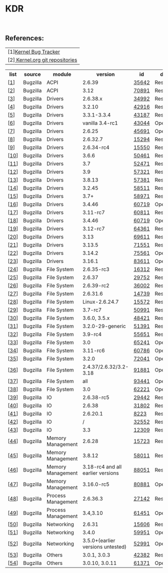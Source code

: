 # KDR

<br>
<h2>References:</h2>
<table>
<tr><td>
[1]<a href="https://bugzilla.kernel.org">Kernel Bug Tracker</a>
<tr><td>
[2]<a href="https://git.kernel.org/cgit/linux/kernel/git/torvalds/linux.git/"> Kernel.org git repositories </a>

</table>

<table>
    <tr> <th> list                      <th> source          <th> module         <th> version       <th> id     <th> date <th>status

<tr><td>[<a href='#c1'>1</a>]<td>Bugzilla<td>ACPI<td>2.6.39<td><a href='https://bugzilla.kernel.org/show_bug.cgi?id=35642'>35642</a><td>Resolved
<tr><td>[<a href='#c2'>2</a>]<td>Bugzilla<td>ACPI<td>3.12<td><a href='https://bugzilla.kernel.org/show_bug.cgi?id=70891'>70891</a><td>Resolved
<tr><td>[<a href='#c3'>3</a>]<td>Bugzilla<td>Drivers<td>2.6.38.x<td><a href='https://bugzilla.kernel.org/show_bug.cgi?id=34992'>34992</a><td>Resolved
<tr><td>[<a href='#c4'>4</a>]<td>Bugzilla<td>Drivers<td>3.2.10<td><a href='https://bugzilla.kernel.org/show_bug.cgi?id=42916'>42916</a><td>Resolved
<tr><td>[<a href='#c5'>5</a>]<td>Bugzilla<td>Drivers<td>3.3.1-3.3.4<td><a href='https://bugzilla.kernel.org/show_bug.cgi?id=43187'>43187</a><td>Resolved
<tr><td>[<a href='#c6'>6</a>]<td>Bugzilla<td>Drivers<td>vanilla 3.4-rc1<td><a href='https://bugzilla.kernel.org/show_bug.cgi?id=43044'>43044</a><td>Opened
<tr><td>[<a href='#c7'>7</a>]<td>Bugzilla<td>Drivers<td>2.6.25<td><a href='https://bugzilla.kernel.org/show_bug.cgi?id=45691'>45691</a><td>Opened
<tr><td>[<a href='#c8'>8</a>]<td>Bugzilla<td>Drivers<td>2.6.32.7<td><a href='https://bugzilla.kernel.org/show_bug.cgi?id=15294'>15294</a><td>Resolved
<tr><td>[<a href='#c9'>9</a>]<td>Bugzilla<td>Drivers<td>2.6.34-rc4<td><a href='https://bugzilla.kernel.org/show_bug.cgi?id=15550'>15550</a><td>Resolved
<tr><td>[<a href='#c10'>10</a>]<td>Bugzilla<td>Drivers<td>3.6.6<td><a href='https://bugzilla.kernel.org/show_bug.cgi?id=50461'>50461</a><td>Resolved
<tr><td>[<a href='#c11'>11</a>]<td>Bugzilla<td>Drivers<td>3.7<td><a href='https://bugzilla.kernel.org/show_bug.cgi?id=52471'>52471</a><td>Resolved
<tr><td>[<a href='#c12'>12</a>]<td>Bugzilla<td>Drivers<td>3.9<td><a href='https://bugzilla.kernel.org/show_bug.cgi?id=57321'>57321</a><td>Resolved
<tr><td>[<a href='#c13'>13</a>]<td>Bugzilla<td>Drivers<td>3.8.13<td><a href='https://bugzilla.kernel.org/show_bug.cgi?id=57381'>57381</a><td>Resolved
<tr><td>[<a href='#c14'>14</a>]<td>Bugzilla<td>Drivers<td>3.2.45<td><a href='https://bugzilla.kernel.org/show_bug.cgi?id=58511'>58511</a><td>Resolved
<tr><td>[<a href='#c15'>15</a>]<td>Bugzilla<td>Drivers<td>3.7+<td><a href='https://bugzilla.kernel.org/show_bug.cgi?id=58971'>58971</a><td>Resolved
<tr><td>[<a href='#c16'>16</a>]<td>Bugzilla<td>Drivers<td>3.4.46<td><a href='https://bugzilla.kernel.org/show_bug.cgi?id=60719'>60719</a><td>Opened
<tr><td>[<a href='#c17'>17</a>]<td>Bugzilla<td>Drivers<td>3.11-rc7<td><a href='https://bugzilla.kernel.org/show_bug.cgi?id=60811'>60811</a><td>Resolved
<tr><td>[<a href='#c18'>18</a>]<td>Bugzilla<td>Drivers<td>3.4.46<td><a href='https://bugzilla.kernel.org/show_bug.cgi?id=60719'>60719</a><td>Opened
<tr><td>[<a href='#c19'>19</a>]<td>Bugzilla<td>Drivers<td>3.12-rc7<td><a href='https://bugzilla.kernel.org/show_bug.cgi?id=64361'>64361</a><td>Resolved
<tr><td>[<a href='#c20'>20</a>]<td>Bugzilla<td>Drivers<td>3.13<td><a href='https://bugzilla.kernel.org/show_bug.cgi?id=69611'>69611</a><td>Resolved
<tr><td>[<a href='#c21'>21</a>]<td>Bugzilla<td>Drivers<td>3.13.5<td><a href='https://bugzilla.kernel.org/show_bug.cgi?id=71551'>71551</a><td>Resolved
<tr><td>[<a href='#c22'>22</a>]<td>Bugzilla<td>Drivers<td>3.14.2<td><a href='https://bugzilla.kernel.org/show_bug.cgi?id=75561'>75561</a><td>Opened
<tr><td>[<a href='#c23'>23</a>]<td>Bugzilla<td>Drivers<td>3.16.1<td><a href='https://bugzilla.kernel.org/show_bug.cgi?id=83611'>83611</a><td>Opened
<tr><td>[<a href='#c24'>24</a>]<td>Bugzilla<td>File System<td>2.6.35-rc3<td><a href='https://bugzilla.kernel.org/show_bug.cgi?id=16312'>16312</a><td>Resolved
<tr><td>[<a href='#c25'>25</a>]<td>Bugzilla<td>File System<td>2.6.37<td><a href='https://bugzilla.kernel.org/show_bug.cgi?id=29752'>29752</a><td>Resolved
<tr><td>[<a href='#c26'>26</a>]<td>Bugzilla<td>File System<td>2.6.39-rc2<td><a href='https://bugzilla.kernel.org/show_bug.cgi?id=36002'>36002</a><td>Resolved
<tr><td>[<a href='#c27'>27</a>]<td>Bugzilla<td>File System<td>2.6.31.6<td><a href='https://bugzilla.kernel.org/show_bug.cgi?id=14739'>14739</a><td>Resolved
<tr><td>[<a href='#c28'>28</a>]<td>Bugzilla<td>File System<td>Linux-2.6.24.7<td><a href='https://bugzilla.kernel.org/show_bug.cgi?id=15572'>15572</a><td>Resolved
<tr><td>[<a href='#c29'>29</a>]<td>Bugzilla<td>File System<td>3.7-rc7<td><a href='https://bugzilla.kernel.org/show_bug.cgi?id=50991'>50991</a><td>Resolved
<tr><td>[<a href='#c30'>30</a>]<td>Bugzilla<td>File System<td>3.6.0, 3.5.x<td><a href='https://bugzilla.kernel.org/show_bug.cgi?id=48421'>48421</a><td>Resolved
<tr><td>[<a href='#c31'>31</a>]<td>Bugzilla<td>File System<td>3.2.0-29-generic<td><a href='https://bugzilla.kernel.org/show_bug.cgi?id=51391'>51391</a><td>Resolved
<tr><td>[<a href='#c32'>32</a>]<td>Bugzilla<td>File System<td>3.9-rc4<td><a href='https://bugzilla.kernel.org/show_bug.cgi?id=55651'>55651</a><td>Resolved
<tr><td>[<a href='#c33'>33</a>]<td>Bugzilla<td>File System<td>3.0<td><a href='https://bugzilla.kernel.org/show_bug.cgi?id=65241'>65241</a><td>Opened
<tr><td>[<a href='#c34'>34</a>]<td>Bugzilla<td>File System<td>3.11-rc6<td><a href='https://bugzilla.kernel.org/show_bug.cgi?id=60786'>60786</a><td>Opened
<tr><td>[<a href='#c35'>35</a>]<td>Bugzilla<td>File System<td>3.2.0<td><a href='https://bugzilla.kernel.org/show_bug.cgi?id=72041'>72041</a><td>Opened
<tr><td>[<a href='#c36'>36</a>]<td>Bugzilla<td>File System<td>2.4.37/2.6.32/3.2-3.18<td><a href='https://bugzilla.kernel.org/show_bug.cgi?id=91881'>91881</a><td>Opened
<tr><td>[<a href='#c37'>37</a>]<td>Bugzilla<td>File System<td>all<td><a href='https://bugzilla.kernel.org/show_bug.cgi?id=93441'>93441</a><td>Opened
<tr><td>[<a href='#c38'>38</a>]<td>Bugzilla<td>File System<td>3.0<td><a href='https://bugzilla.kernel.org/show_bug.cgi?id=62221'>62221</a><td>Opened
<tr><td>[<a href='#c39'>39</a>]<td>Bugzilla<td>IO<td>2.6.38-rc5<td><a href='https://bugzilla.kernel.org/show_bug.cgi?id=29442'>29442</a><td>Resolved
<tr><td>[<a href='#c40'>40</a>]<td>Bugzilla<td>IO<td>2.6.38<td><a href='https://bugzilla.kernel.org/show_bug.cgi?id=31802'>31802</a><td>Resolved
<tr><td>[<a href='#c41'>41</a>]<td>Bugzilla<td>IO<td>2.6.20.1<td><a href='https://bugzilla.kernel.org/show_bug.cgi?id=8223'>8223</a><td>Resolved
<tr><td>[<a href='#c42'>42</a>]<td>Bugzilla<td>IO<td>/<td><a href='https://bugzilla.kernel.org/show_bug.cgi?id=32552'>32552</a><td>Resolved
<tr><td>[<a href='#c43'>43</a>]<td>Bugzilla<td>IO<td>3.3<td><a href='https://bugzilla.kernel.org/show_bug.cgi?id=12309'>12309</a><td>Resolved
<tr><td>[<a href='#c44'>44</a>]<td>Bugzilla<td>Memory Management<td>2.6.28<td><a href='https://bugzilla.kernel.org/show_bug.cgi?id=15723'>15723</a><td>Resolved
<tr><td>[<a href='#c45'>45</a>]<td>Bugzilla<td>Memory Management<td>3.8.12<td><a href='https://bugzilla.kernel.org/show_bug.cgi?id=58011'>58011</a><td>Resolved
<tr><td>[<a href='#c46'>46</a>]<td>Bugzilla<td>Memory Management<td>3.18-rc4 and all earlier versions<td><a href='https://bugzilla.kernel.org/show_bug.cgi?id=88051'>88051</a><td>Resolved
<tr><td>[<a href='#c47'>47</a>]<td>Bugzilla<td>Memory Management<td>3.16.0-rc5<td><a href='https://bugzilla.kernel.org/show_bug.cgi?id=80881'>80881</a><td>Opened
<tr><td>[<a href='#c48'>48</a>]<td>Bugzilla<td>Process Management<td>2.6.36.3<td><a href='https://bugzilla.kernel.org/show_bug.cgi?id=27142'>27142</a><td>Resolved
<tr><td>[<a href='#c49'>49</a>]<td>Bugzilla<td>Process Management<td>3.4,3.10<td><a href='https://bugzilla.kernel.org/show_bug.cgi?id=61451'>61451</a><td>Opened
<tr><td>[<a href='#c50'>50</a>]<td>Bugzilla<td>Networking<td>2.6.31<td><a href='https://bugzilla.kernel.org/show_bug.cgi?id=15606'>15606</a><td>Resolved
<tr><td>[<a href='#c51'>51</a>]<td>Bugzilla<td>Networking<td>3.4.0<td><a href='https://bugzilla.kernel.org/show_bug.cgi?id=59951'>59951</a><td>Opened
<tr><td>[<a href='#c52'>52</a>]<td>Bugzilla<td>Networking<td>3.5.0+(earlier versions untested)<td><a href='https://bugzilla.kernel.org/show_bug.cgi?id=52991'>52991</a><td>Opened
<tr><td>[<a href='#c53'>53</a>]<td>Bugzilla<td>Others<td>3.0.1, 3.0.3<td><a href='https://bugzilla.kernel.org/show_bug.cgi?id=42382'>42382</a><td>Resolved
<tr><td>[<a href='#c54'>54</a>]<td>Bugzilla<td>Others<td>3.0.10, 3.0.11<td><a href='https://bugzilla.kernel.org/show_bug.cgi?id=61371'>61371</a><td>Opened
